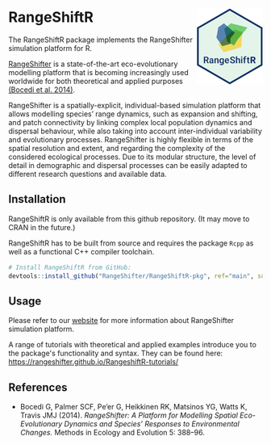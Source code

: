 # RangeShiftR <img src="RangeShiftR/man/figures/RSRlogo.png" align="right" height = 150/>

The RangeShiftR package implements the RangeShifter simulation platform for R.

[RangeShifter](https://rangeshifter.github.io/)
is a state-of-the-art eco-evolutionary modelling platform that is becoming 
increasingly used worldwide for both theoretical and applied purposes
[(Bocedi et al. 2014)](https://besjournals.onlinelibrary.wiley.com/doi/full/10.1111/2041-210X.12162).

RangeShifter is a spatially-explicit, individual-based simulation platform that 
allows modelling species’ range dynamics, such as expansion and shifting, and 
patch connectivity by linking complex local population dynamics and dispersal 
behaviour, while also taking into account inter-individual variability and 
evolutionary processes. RangeShifter is highly flexible in terms of the spatial 
resolution and extent, and regarding the complexity of the considered ecological 
processes. Due to its modular structure, the level of detail in demographic and 
dispersal processes can be easily adapted to different research questions and 
available data.


## Installation

RangeShiftR is only available from this github repository.
(It may move to CRAN in the future.)

RangeShiftR has to be built from source and requires the package `Rcpp` as
well as a functional C++ compiler toolchain.

```r
# Install RangeShiftR from GitHub:
devtools::install_github("RangeShifter/RangeShiftR-pkg", ref="main", subdir="RangeShiftR")
```

## Usage

Please refer to our [website](https://rangeshifter.github.io/) for more information about RangeShifter simulation 
platform. 

A range of tutorials with theoretical and applied examples introduce you to 
the package's functionality and syntax. They can be found here:
https://rangeshifter.github.io/RangeshiftR-tutorials/


## References

 - Bocedi G, Palmer SCF, Pe’er G, Heikkinen RK, Matsinos YG, Watts K, Travis JMJ (2014). 
 *RangeShifter: A Platform for Modelling Spatial Eco-Evolutionary Dynamics and 
 Species’ Responses to Environmental Changes.* Methods in Ecology and Evolution 5: 388–96. 
